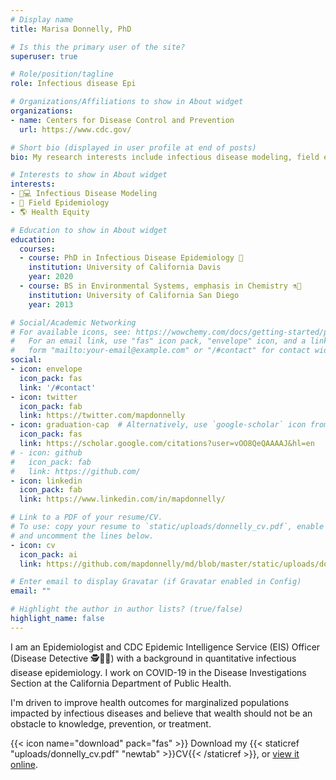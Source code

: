 ```yaml
---
# Display name
title: Marisa Donnelly, PhD

# Is this the primary user of the site?
superuser: true

# Role/position/tagline
role: Infectious disease Epi

# Organizations/Affiliations to show in About widget
organizations:
- name: Centers for Disease Control and Prevention
  url: https://www.cdc.gov/

# Short bio (displayed in user profile at end of posts)
bio: My research interests include infectious disease modeling, field epidemiology, health equity. 

# Interests to show in About widget
interests:
- 👩💻 Infectious Disease Modeling
- 🥾 Field Epidemiology
- 🌎 Health Equity

# Education to show in About widget
education:
  courses:
  - course: PhD in Infectious Disease Epidemiology 🦠
    institution: University of California Davis
    year: 2020
  - course: BS in Environmental Systems, emphasis in Chemistry ⚗️🧪
    institution: University of California San Diego
    year: 2013

# Social/Academic Networking
# For available icons, see: https://wowchemy.com/docs/getting-started/page-builder/#icons
#   For an email link, use "fas" icon pack, "envelope" icon, and a link in the
#   form "mailto:your-email@example.com" or "/#contact" for contact widget.
social:
- icon: envelope
  icon_pack: fas
  link: '/#contact'
- icon: twitter
  icon_pack: fab
  link: https://twitter.com/mapdonnelly
- icon: graduation-cap  # Alternatively, use `google-scholar` icon from `ai` icon pack
  icon_pack: fas
  link: https://scholar.google.com/citations?user=vOO8QeQAAAAJ&hl=en
# - icon: github
#   icon_pack: fab
#   link: https://github.com/
- icon: linkedin
  icon_pack: fab
  link: https://www.linkedin.com/in/mapdonnelly/

# Link to a PDF of your resume/CV.
# To use: copy your resume to `static/uploads/donnelly_cv.pdf`, enable `ai` icons in `params.toml`, 
# and uncomment the lines below.
- icon: cv
  icon_pack: ai
  link: https://github.com/mapdonnelly/md/blob/master/static/uploads/donnelly_cv.pdf

# Enter email to display Gravatar (if Gravatar enabled in Config)
email: ""

# Highlight the author in author lists? (true/false)
highlight_name: false
---
```



I am an Epidemiologist and CDC Epidemic Intelligence Service (EIS) Officer (Disease Detective 🕵🔎️🦠) with a background in quantitative infectious disease epidemiology. I work on COVID-19 in the Disease Investigations Section at the California Department of Public Health.

I'm driven to improve health outcomes for marginalized populations impacted by infectious diseases and believe that wealth should not be an obstacle to knowledge, prevention, or treatment.

{{< icon name="download" pack="fas" >}} Download my {{< staticref "uploads/donnelly_cv.pdf" "newtab" >}}CV{{< /staticref >}}, or [view it online](https://github.com/mapdonnelly/md/blob/master/static/uploads/donnelly_cv.pdf).
